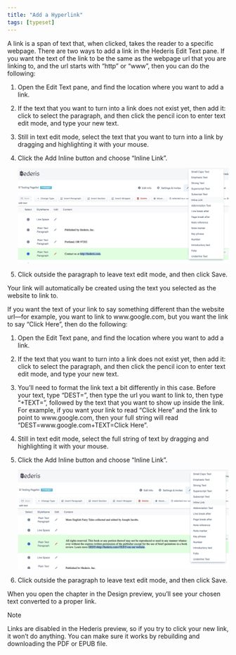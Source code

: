 ```yaml
---
title: "Add a Hyperlink"
tags: [typeset]
---
```

 
<html><body><section data-type="chapter" class="hsecchapter" data-hederis-type="hsecchapter" id="add-a-link" data-pi-attrs="id: add-a-link; data-tags: typeset;" role="doc-chapter" data-tags="typeset" data-author-name=" " data-book-title=" " title="Add a Hyperlink"><p class="hblkp" data-hederis-type="hblkp" id="p7wNEDvpC">A link is a span of text that, when clicked, takes the reader to a specific webpage. There are two ways to add a link in the Hederis Edit Text pane. If you want the text of the link to be the same as the webpage url that you are linking to, and the url starts with &#8220;http&#8221; or &#8220;www&#8221;, then you can do the following:</p><ol class="hwprnumlist" data-hederis-type="hwprnumlist" id="p3SVjPfRk"><li class="hblkoli" data-hederis-type="hblkoli" id="li5ZTl8DqR"><p class="hblkoli" data-hederis-type="hblklip" id="pB73hgPzN">Open the Edit Text pane, and find the location where you want to add a link.</p></li><li class="hblkoli" data-hederis-type="hblkoli" id="liYg0zRRFj"><p class="hblkoli" data-hederis-type="hblklip" id="prmvABSjK">If the text that you want to turn into a link does not exist yet, then add it: click to select the paragraph, and then click the pencil icon to enter text edit mode, and type your new text.</p></li><li class="hblkoli" data-hederis-type="hblkoli" id="liOfcRrIug"><p class="hblkoli" data-hederis-type="hblklip" id="pilRg29f4">Still in text edit mode, select the text that you want to turn into a link by dragging and highlighting it with your mouse. </p></li><li class="hblkoli" data-hederis-type="hblkoli" id="liM7LNslMn"><p class="hblkoli" data-hederis-type="hblklip" id="pQ3ct0WB6">Click the Add Inline button and choose &#8220;Inline Link&#8221;.</p><img data-hederis-type="hblkimg" class="hblkimg" id="pepCNnHw3" src="/images/insertlink1.png" data-img-src="/images/insertlink1.png"/></li><li class="hblkoli" data-hederis-type="hblkoli" id="lihZtUUhIc"><p class="hblkoli" data-hederis-type="hblklip" id="pgJGxSppi">Click outside the paragraph to leave text edit mode, and then click Save.</p></li></ol><p class="hblkp" data-hederis-type="hblkp" id="p7h2rGY7m">Your link will automatically be created using the text you selected as the website to link to.</p><p class="hblkp" data-hederis-type="hblkp" id="pZJuQ4NY6">If you want the text of your link to say something different than the website url&#8212;for example, you want to link to www.google.com, but you want the link to say &#8220;Click Here&#8221;, then do the following:</p><ol class="hwprnumlist" data-hederis-type="hwprnumlist" id="pzptFOVPg"><li class="hblkoli" data-hederis-type="hblkoli" id="lihvasxoI1"><p class="hblkoli" data-hederis-type="hblklip" id="pznovz5A8">Open the Edit Text pane, and find the location where you want to add a link.</p></li><li class="hblkoli" data-hederis-type="hblkoli" id="liH3KKySad"><p class="hblkoli" data-hederis-type="hblklip" id="pSmdUporE">If the text that you want to turn into a link does not exist yet, then add it: click to select the paragraph, and then click the pencil icon to enter text edit mode, and type your new text.</p></li><li class="hblkoli" data-hederis-type="hblkoli" id="liWufezMJo"><p class="hblkoli" data-hederis-type="hblklip" id="px4YNtujE">You&#8217;ll need to format the link text a bit differently in this case. Before your text, type &#8220;DEST=&#8221;, then type the url you want to link to, then type &#8220;+TEXT=&#8221;, followed by the text that you want to show up inside the link. For example, if you want your link to read &#8220;Click Here&#8221; and the link to point to www.google.com, then your full string will read &#8220;DEST=www.google.com+TEXT=Click Here&#8221;.</p></li><li class="hblkoli" data-hederis-type="hblkoli" id="liVQ0ljk1h"><p class="hblkoli" data-hederis-type="hblklip" id="pl5ZeaD6o">Still in text edit mode, select the full string of text by dragging and highlighting it with your mouse. </p></li><li class="hblkoli" data-hederis-type="hblkoli" id="liIgd3eDLG"><p class="hblkoli" data-hederis-type="hblklip" id="p6V9jzTQL">Click the Add Inline button and choose &#8220;Inline Link&#8221;.</p><img data-hederis-type="hblkimg" class="hblkimg" id="plEUZETSE" src="/images/insertlink2.png" data-img-src="/images/insertlink2.png"/></li><li class="hblkoli" data-hederis-type="hblkoli" id="liaASzwJMl"><p class="hblkoli" data-hederis-type="hblklip" id="p3ahCGXaN">Click outside the paragraph to leave text edit mode, and then click Save.</p></li></ol><p class="hblkp" data-hederis-type="hblkp" id="pZxeMPqQs">When you open the chapter in the Design preview, you&#8217;ll see your chosen text converted to a proper link. </p><div class="hwprbox box" data-hederis-type="hwprbox" id="pIi8Sa5F3" data-type="sidebar"><p class="hblktype" data-hederis-type="hblktype" id="pi5vNORDs">Note</p><p class="hblkp" data-hederis-type="hblkp" id="p3EY1jU8x">Links are disabled in the Hederis preview, so if you try to click your new link, it won&#8217;t do anything. You can make sure it works by rebuilding and downloading the PDF or EPUB file.</p></div></section></body></html>
